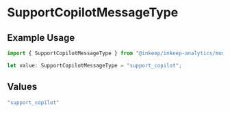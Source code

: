 # SupportCopilotMessageType

## Example Usage

```typescript
import { SupportCopilotMessageType } from "@inkeep/inkeep-analytics/models/components";

let value: SupportCopilotMessageType = "support_copilot";
```

## Values

```typescript
"support_copilot"
```